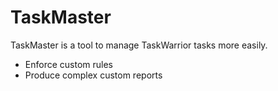 # TaskMaster

TaskMaster is a tool to manage TaskWarrior tasks more easily.
- Enforce custom rules
- Produce complex custom reports
